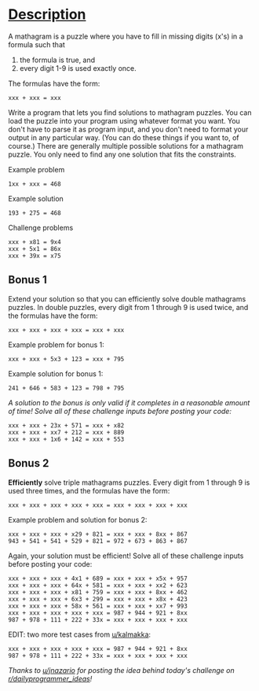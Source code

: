 # [Description](https://redd.it/576o8o)

A mathagram is a puzzle where you have to fill in missing digits (x's) in a
formula such that

1. the formula is true, and
2. every digit 1-9 is used exactly once.

The formulas have the form:
	
	xxx + xxx = xxx

Write a program that lets you find solutions to mathagram puzzles. You can load
the puzzle into your program using whatever format you want. You don't have to
parse it as program input, and you don't need to format your output in any
particular way. (You can do these things if you want to, of course.) There are
generally multiple possible solutions for a mathagram puzzle. You only need to
find any one solution that fits the constraints.

Example problem

	1xx + xxx = 468

Example solution

	193 + 275 = 468

Challenge problems

	xxx + x81 = 9x4
	xxx + 5x1 = 86x
	xxx + 39x = x75

## Bonus 1
Extend your solution so that you can efficiently solve double mathagrams
puzzles. In double puzzles, every digit from 1 through 9 is used twice, and the
formulas have the form: 

	xxx + xxx + xxx + xxx = xxx + xxx

Example problem for bonus 1:

	xxx + xxx + 5x3 + 123 = xxx + 795

Example solution for bonus 1:

	241 + 646 + 583 + 123 = 798 + 795

_A solution to the bonus is only valid if it completes in a reasonable amount of
time! Solve all of these challenge inputs before posting your code:_

	xxx + xxx + 23x + 571 = xxx + x82
	xxx + xxx + xx7 + 212 = xxx + 889
	xxx + xxx + 1x6 + 142 = xxx + 553

## Bonus 2
__Efficiently__ solve triple mathagrams puzzles. Every digit from 1 through 9 is
used three times, and the formulas have the form:

	xxx + xxx + xxx + xxx + xxx = xxx + xxx + xxx + xxx

Example problem and solution for bonus 2:

	xxx + xxx + xxx + x29 + 821 = xxx + xxx + 8xx + 867
	943 + 541 + 541 + 529 + 821 = 972 + 673 + 863 + 867

Again, your solution must be efficient! Solve all of these challenge inputs
before posting your code:

	xxx + xxx + xxx + 4x1 + 689 = xxx + xxx + x5x + 957
	xxx + xxx + xxx + 64x + 581 = xxx + xxx + xx2 + 623
	xxx + xxx + xxx + x81 + 759 = xxx + xxx + 8xx + 462
	xxx + xxx + xxx + 6x3 + 299 = xxx + xxx + x8x + 423
	xxx + xxx + xxx + 58x + 561 = xxx + xxx + xx7 + 993
	xxx + xxx + xxx + xxx + xxx = 987 + 944 + 921 + 8xx
	987 + 978 + 111 + 222 + 33x = xxx + xxx + xxx + xxx

EDIT: two more test cases from [u/kalmakka](https://www.reddit.com/u/kalmakka):

	xxx + xxx + xxx + xxx + xxx = 987 + 944 + 921 + 8xx
	987 + 978 + 111 + 222 + 33x = xxx + xxx + xxx + xxx

_Thanks to [u/jnazario](https://www.reddit.com/u/jnazario) for posting the idea
behind today's challenge on
[r/dailyprogrammer_ideas](https://www.reddit.com/r/dailyprogrammer_ideas)!_
